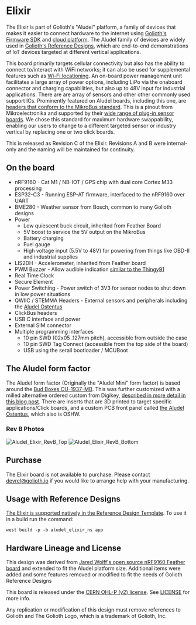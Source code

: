 # Elixir
The Elixir is part of Golioth's "Aludel" platform, a family of devices that makes it easier to connect hardware to the internet using [Golioth's Firmware SDK](https://github.com/golioth/golioth-firmware-sdk) and [cloud platform](https://console.golioth.io). The Aludel family of devices are widely used in [Golioth's Reference Designs](https://projects.golioth.io), which are end-to-end demonstrations of IoT devices targeted at different vertical applications. 

This board primarily targets cellular connectivity but also has the ability to connect to/interact with WiFi networks; it can also be used for supplemental features such as [Wi-Fi locationing](https://blog.golioth.io/a-2-geofence-wi-fi-location-here-com-esp32-c3-golioth-pipelines-and-n8n/). An on-board power management unit facilitates a large array of power options, including LiPo via the onaboard connector and charging capabilities, but also up to 48V input for industrial applications. There are are array of sensors and other other commonly used support ICs. Prominently featured on Aludel boards, including this one, are [headers that conform to the MikroBus standard](https://www.mikroe.com/mikrobus). This is a pinout from Mikroelectronika and supported by their [wide range of plug-in sensor boards](https://www.mikroe.com/click). We chose this standard for maximum hardware swappability, enabling our users to change to a different targeted sensor or industry vertical by replacing one or two click boards. 

This is released as Revision C of the Elixir. Revisions A and B were internal-only and the naming will be maintained for continuity.

## On the board
* nRF9160 - Cat M1 / NB-IOT / GPS chip with dual core Cortex M33 processing
* ESP32-C3 - Running ESP-AT firmware, interfaced to the nRF9160 over UART
* BME280 - Weather sensor from Bosch, common to many Golioth designs
* Power
  * Low quiescent buck circuit, inherited from Feather Board
  * 5V boost to service the 5V output on the MikroBus
  * Battery charging
  * Fuel gauge
  * High voltage input (5.5V to 48V) for powering from things like OBD-II and industrial supplies
* LIS2DH - Accelerometer, inherited from Feather board
* PWM Buzzer - Allow audible indication [similar to the Thingy91](https://github.com/golioth/thingy91-golioth)
* Real Time Clock
* Secure Element
* Power Switching - Power switch of 3V3 for sensor nodes to shut down in low power situations
* QWIIC / STEMMA Headers - External sensors and peripherals including the [Aludel Ostentus](https://github.com/golioth/ostentus-hw)
* ClickBus headers
* USB C interface and power
* External SIM connector
* Multiple programming interfaces
  * 10 pin SWD (02x05 .127mm pitch), accessible from outside the case
  * 10 pin SWD Tag Connect (accessible from the top side of the board)
  * USB using the serail bootloader / MCUBoot

## The Aludel form factor

The Aludel form factor (Originally the "Aludel Mini" form factor) is based around the [Bud Boxes CU-1937-MB](https://www.budind.com/product/general-use-boxes/utilibox-style-l-series-utility-boxes-2/cu-1937-mb). This was further customized with a milled alternative ordered custom from Digikey, [described in more detail in this blog post](https://blog.golioth.io/low-volume-high-mix-mechanical-enclosures-for-iot-projects/). There are inserts that are 3D printed to target specific applications/Click boards, and a custom PCB front panel called [the Aludel Ostentus](https://github.com/golioth/ostentus-hw), which also is OSHW.

### Rev B Photos
![Aludel_Elixir_RevB_Top](https://github.com/golioth/elixir-hw/assets/1212045/c5b71876-6642-4acf-9caf-4de4d8658dae)
![Aludel_Elixir_RevB_Bottom](https://github.com/golioth/elixir-hw/assets/1212045/73ac59ee-7b25-4bd9-8c28-39c761961298)

## Purchase

The Elixir board is not available to purchase. Please contact [devrel@golioth.io](mailto:devrel@golioth.io) if you would like to arrange help with your manufacturing. 

## Usage with Reference Designs

[The Elixir is supported natively in the Reference Design Template](https://github.com/golioth/reference-design-template?tab=readme-ov-file#golioth-aludel-elixir). To use it in a build run the command:

`west build -p -b aludel_elixir_ns app`

## Hardware Lineage and License

This design was derived from [Jared Wolff's open source nRF9160 Feather board](https://github.com/circuitdojo/nrf9160-feather) and extended to fit the Aludel platform size. Additional items were added and some features removed or modified to fit the needs of Golioth Reference Designs

This board is released under the [CERN OHL-P (v2) license](https://opensource.org/license/cern-ohl-p). See [LICENSE](https://github.com/golioth/elixir-hw/blob/main/LICENSE) for more info.

Any replication or modification of this design must remove references to Golioth and The Golioth Logo, which is a trademark of Golioth, Inc.
